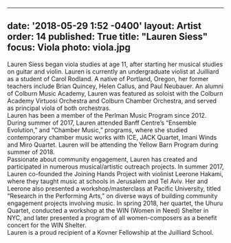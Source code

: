 ---
date: '2018-05-29 1:52 -0400'
layout: Artist
order: 14
published: True
title: "Lauren Siess"
focus: Viola
photo: viola.jpg
-------
Lauren Siess began viola studies at age 11, after starting her musical studies on guitar and violin.  Lauren is currently an undergraduate violist at Juilliard as a student of Carol Rodland.  A native of Portland, Oregon, her former teachers include Brian Quincey, Helen Callus, and Paul Neubauer.  An alumni of Colburn Music Academy, Lauren was featured as soloist with the Colburn Academy Virtuosi Orchestra and Colburn Chamber Orchestra, and served as principal viola of both orchestras.  
Lauren has been a member of the Perlman Music Program since 2012.  During summer of 2017, Lauren attended Banff Centre’s “Ensemble Evolution,” and “Chamber Music,” programs, where she studied contemporary chamber music works with ICE, JACK Quartet, Imani Winds and Miro Quartet.  Lauren will be attending the Yellow Barn Program during summer of 2018.  
Passionate about community engagement, Lauren has created and participated in numerous musical/artistic outreach projects.  In summer 2017, Lauren co-founded the Joining Hands Project with violinist Leerone Hakami, where they taught music at schools in Jerusalem and Tel Aviv.  Her and Leerone also presented a workshop/masterclass at Pacific University, titled “Research in the Performing Arts,” on diverse ways of building community engagement projects involving music.  In spring 2018, her quartet, the Uhuru Quartet, conducted a workshop at the WIN (Women in Need) Shelter in NYC, and later presented a program of all women-composers as a benefit concert for the WIN Shelter.  
Lauren is a proud recipient of a Kovner Fellowship at the Juilliard School.   
